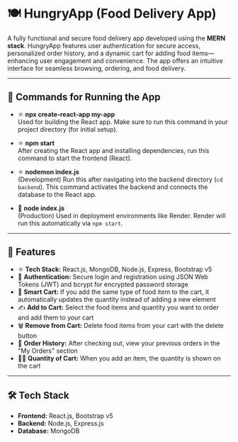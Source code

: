 # 🍽️ HungryApp (Food Delivery App)

A fully functional and secure food delivery app developed using the **MERN stack**. HungryApp features user authentication for secure access, personalized order history, and a dynamic cart for adding food items—enhancing user engagement and convenience. The app offers an intuitive interface for seamless browsing, ordering, and food delivery.

---

## 🌟 Commands for Running the App

- ⚛️ **npx create-react-app my-app**  
  Used for building the React app. Make sure to run this command in your project directory (for initial setup).

- ⚛️ **npm start**  
  After creating the React app and installing dependencies, run this command to start the frontend (React).

- ⚛️ **nodemon index.js**  
  (Development) Run this after navigating into the backend directory (`cd backend`). This command activates the backend and connects the database to the React app.

- 🚀 **node index.js**  
  (Production) Used in deployment environments like Render. Render will run this automatically via `npm start`.

---

## 🌟 Features

- ⚛️ **Tech Stack:** React.js, MongoDB, Node.js, Express, Bootstrap v5
- 🔐 **Authentication:** Secure login and registration using JSON Web Tokens (JWT) and bcrypt for encrypted password storage
- 🛒 **Smart Cart:** If you add the same type of food item to the cart, it automatically updates the quantity instead of adding a new element
- ✍️ **Add to Cart:** Select the food items and quantity you want to order and add them to your cart
- 🗑️ **Remove from Cart:** Delete food items from your cart with the delete button
- 💬 **Order History:** After checking out, view your previous orders in the "My Orders" section
- 🛒🔢 **Quantity of Cart:** When you add an item, the quantity is shown on the cart


---

## 🛠️ Tech Stack

- **Frontend:** React.js, Bootstrap v5
- **Backend:** Node.js, Express.js
- **Database:** MongoDB


